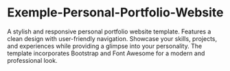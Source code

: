 # Exemple-Personal-Portfolio-Website
A stylish and responsive personal portfolio website template. Features a clean design with user-friendly navigation. Showcase your skills, projects, and experiences while providing a glimpse into your personality. The template incorporates Bootstrap and Font Awesome for a modern and professional look.

